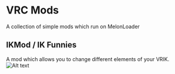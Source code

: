 # VRC Mods
A collection of simple mods which run on MelonLoader

## IKMod / IK Funnies
A mod which allows you to change different elements of your VRIK.
![Alt text](https://i.imgur.com/EbbnZtk.png "Image of the mod")
